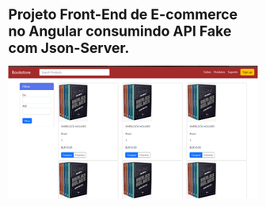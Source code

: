 # Projeto Front-End de E-commerce no Angular consumindo API Fake com Json-Server.
<img align="center" src="https://github.com/renildobsantos/DIO-LiveCoding-AngularFront/blob/main/interface.png"/>
